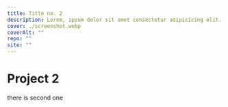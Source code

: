 ```yaml
---
title: Title no. 2 
description: Lorem, ipsum dolor sit amet consectetur adipisicing elit. Ipsum recusandae itaque vitae? Odio illo quia delectus exercitationem? Molestiae nisi adipisci sequi minima quis fuga ipsa tempora. Facere dolore suscipit reprehenderit doloribus neque! Laudantium quam at explicabo dolor dolorum perferendis magni?
cover: ./screenshot.webp 
coverAlt: ""
repo: "" 
site: "" 
---
```


# Project 2

there is second one
